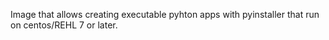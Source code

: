Image that allows creating executable pyhton apps with
pyinstaller that run on centos/REHL 7 or later.  